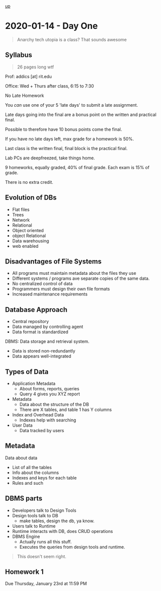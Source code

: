 [up](./index.md)

# 2020-01-14 - Day One

> Anarchy tech utopia is a class? That sounds awesome

## Syllabus

> 26 pages long wtf

Prof: addics [at] rit.edu

Office: Wed + Thurs after class, 6:15 to 7:30

No Late Homework

You *can* use one of your 5 'late days' to submit a late assignment.

Late days going into the final are a bonus point on the written and practical final.

Possible to therefore have 10 bonus points come the final.

If you have no late days left, max grade for a homework is 50%.

Last class is the written final, final block is the practical final.

Lab PCs are deepfreezed, take things home.

9 homeworks, equally graded, 40% of final grade. Each exam is 15% of grade.

There is no extra credit.

## Evolution of DBs

- Flat files
- Trees
- Network
- Relational
- Object oriented
- object Relational
- Data warehousing
- web enabled

## Disadvantages of File Systems

- All programs must maintain metadata about the files they use
- Different systems / programs ave separate copies of the same data.
- No centralized control of data
- Programmers must design their own file formats
- Increased maintenance requirements

## Database Approach

- Central repository
- Data managed by controlling agent
- Data format is standardized

DBMS: Data storage and retrieval system.

- Data is stored non-redundantly
- Data appears well-integrated

## Types of Data

- Application Metadata
	- About forms, reports, queries
	- Query 4 gives you XYZ report
- Metadata
	- Data about the structure of the DB
	- There are X tables, and table 1 has Y columns
- Index and Overhead Data
	- Indexes help with searching
- User Data
	- Data tracked by users

## Metadata

Data about data

- List of all the tables
- Info about the columns
- Indexes and keys for each table
- Rules and such

## DBMS parts

- Developers talk to Design Tools
- Design tools talk to DB
	- make tables, design the db, ya know.
- Users talk to Runtime
- Runtime interacts with DB, does CRUD operations
- DBMS Engine
	- Actually runs all this stuff.
	- Executes the queries from design tools and runtime.

> This doesn't seem right.

## Homework 1

Due Thursday, January 23rd at
11:59 PM
